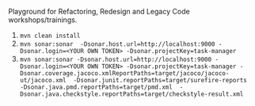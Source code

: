 Playground for Refactoring, Redesign and Legacy Code workshops/trainings.

1. `mvn clean install`
2. `mvn sonar:sonar 
   -Dsonar.host.url=http://localhost:9000
   -Dsonar.login=<YOUR OWN TOKEN>
   -Dsonar.projectKey=task-manager` 
3. `mvn sonar:sonar
   -Dsonar.host.url=http://localhost:9000
   -Dsonar.login=<YOUR OWN TOKEN>
   -Dsonar.projectKey=task-manager
   -Dsonar.coverage.jacoco.xmlReportPaths=target/jacoco/jacoco-ut/jacoco.xml 
   -Dsonar.junit.reportPaths=target/surefire-reports  
   -Dsonar.java.pmd.reportPaths=target/pmd.xml 
   -Dsonar.java.checkstyle.reportPaths=target/checkstyle-result.xml`



